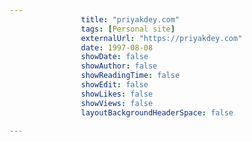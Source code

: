 ---
                title: "priyakdey.com"
                tags: [Personal site]
                externalUrl: "https://priyakdey.com"
                date: 1997-08-08
                showDate: false
                showAuthor: false
                showReadingTime: false
                showEdit: false
                showLikes: false
                showViews: false
                layoutBackgroundHeaderSpace: false
                ---
